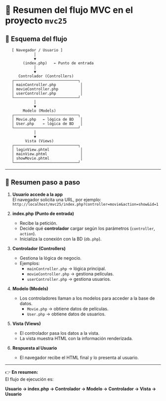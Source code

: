 # 📌 Resumen del flujo MVC en el proyecto `mvc25`

## 🔹 Esquema del flujo
```
   [ Navegador / Usuario ]
             │
             ▼
        (index.php)   ← Punto de entrada
             │
             ▼
      Controlador (Controllers)
   ┌─────────────────────────────┐
   │ mainController.php           │
   │ movieController.php          │
   │ userController.php           │
   └─────────────────────────────┘
             │
             ▼
        Modelo (Models)
   ┌─────────────────────────────┐
   │ Movie.php   ← lógica de BD   │
   │ User.php    ← lógica de BD   │
   └─────────────────────────────┘
             │
             ▼
         Vista (Views)
   ┌─────────────────────────────┐
   │ loginView.phtml              │
   │ mainView.phtml               │
   │ showMovie.phtml              │
   └─────────────────────────────┘
```

---

## 🔹 Resumen paso a paso

1. **Usuario accede a la app**  
   El navegador solicita una URL, por ejemplo:  
   `http://localhost/mvc25/index.php?controller=movie&action=show&id=1`

2. **index.php (Punto de entrada)**  
   - Recibe la petición.  
   - Decide qué **controlador** cargar según los parámetros (`controller`, `action`).  
   - Inicializa la conexión con la BD (`db.php`).  

3. **Controlador (Controllers)**  
   - Gestiona la lógica de negocio.  
   - Ejemplos:  
     - `mainController.php` → lógica principal.  
     - `movieController.php` → gestiona películas.  
     - `userController.php` → gestiona usuarios.  

4. **Modelo (Models)**  
   - Los controladores llaman a los modelos para acceder a la base de datos.  
     - `Movie.php` → obtiene datos de películas.  
     - `User.php` → obtiene datos de usuarios.  

5. **Vista (Views)**  
   - El controlador pasa los datos a la vista.  
   - La vista muestra HTML con la información renderizada.  

6. **Respuesta al Usuario**  
   - El navegador recibe el HTML final y lo presenta al usuario.  

---

👉 **En resumen:**  
El flujo de ejecución es:  

**Usuario → index.php → Controlador → Modelo → Controlador → Vista → Usuario**
